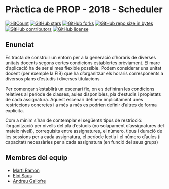 # Pràctica de PROP - 2018 - Scheduler

[![HitCount](http://hits.dwyl.io/atsuky/foodlord.svg)](http://hits.dwyl.io/atsuky/GeneradorHoraris)
[![GitHub stars](https://img.shields.io/github/stars/atsuky/GeneradorHoraris.svg)](https://GitHub.com/atsuky/GeneradorHoraris/stargazers/)
[![GitHub forks](https://img.shields.io/github/forks/atsuky/GeneradorHoraris.svg)](https://GitHub.com/atsuky/GeneradorHoraris/network/)
[![GitHub repo size in bytes](https://img.shields.io/github/repo-size/atsuky/GeneradorHoraris.svg)](https://github.com/atsuky/GeneradorHoraris)
[![GitHub contributors](https://img.shields.io/github/contributors/atsuky/GeneradorHoraris.svg)](https://GitHub.com/atsuky/GeneradorHoraris/graphs/contributors/)
[![GitHub license](https://img.shields.io/github/license/atsuky/GeneradorHoraris.svg)](https://github.com/atsuky/GeneradorHoraris/blob/master/LICENSE)

## Enunciat  

Es tracta de construir un entorn per a la generació d’horaris de diverses unitats docents segons certes condicions establertes prèviament. El marc d’aplicació ha de ser el mes flexible possible. Podem  considerar  una  unitat  docent  (per  exemple  la  FIB)  que  ha d’organitzar  els  horaris corresponents a diversos plans d’estudis i diverses titulacions

Per  començar  s’establirà  un  escenari  fix,  on  es  definiran  les  condicions  relatives  al  període de classes,  aules  disponibles,  pla d’estudis  i  propietats  de  cada assignatura.  Aquest  escenari defineix implícitament unes restriccions concretes i a més a més  es  podrien  definir  d’altres  de forma explicita.  

Com a mínim s’han de contemplar el següents tipus de restricció: l’organització per nivells del pla  d’estudis (no  solapament  d’assignatures  del  mateix  nivell), correquisits  entre  assignatures, el número, tipus i duració de les sessions per a cada assignatura, el període lectiu i el número d’aules (i capacitat) necessàries per a cada assignatura (en funció del seus grups)

## Membres del equip

- [Marti Ramon](https://github.com/martiramon)
- [Eloi Saus](https://github.com/skullcar)
- [Andreu Gallofre](https://github.com/atsuky)

